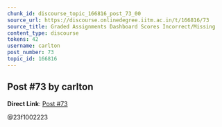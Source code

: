 ```yaml
---
chunk_id: discourse_topic_166816_post_73_00
source_url: https://discourse.onlinedegree.iitm.ac.in/t/166816/73
source_title: Graded Assignments Dashboard Scores Incorrect/Missing
content_type: discourse
tokens: 42
username: carlton
post_number: 73
topic_id: 166816
---
```


## Post #73 by carlton

**Direct Link**: [Post #73](https://discourse.onlinedegree.iitm.ac.in/t/166816/73)

@23f1002223

